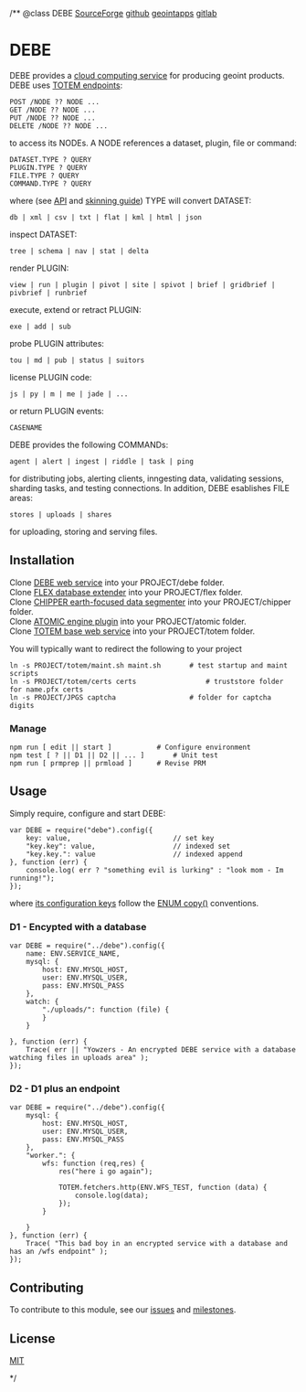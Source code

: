 /**
@class DEBE
	[SourceForge](https://sourceforge.net) 
	[github](https://github.com/acmesds/debe) 
	[geointapps](https://git.geointapps.org/acmesds/debe)
	[gitlab](https://gitlab.west.nga.ic.gov/acmesds/debe)
	
# DEBE

DEBE provides a [cloud computing service](https://totem.west.ile.nga.ic.gov/api.view) for producing geoint products.
DEBE uses [TOTEM endpoints](https://github.com/acmesds/totem):

	POST /NODE ?? NODE ...
	GET /NODE ?? NODE ...
	PUT /NODE ?? NODE ...
	DELETE /NODE ?? NODE ...

to access its NODEs.  A NODE references a dataset, plugin, file or command:

	DATASET.TYPE ? QUERY
	PLUGIN.TYPE ? QUERY
	FILE.TYPE ? QUERY
	COMMAND.TYPE ? QUERY

where (see [API](https://totem.west.ile.nga.ic.gov/api.view) and 
[skinning guide](https://totem.west.ile.nga.ic.gov/skinguide.view)) TYPE 
will convert DATASET:

	db | xml | csv | txt | flat | kml | html | json

inspect DATASET:

	tree | schema | nav | stat | delta

render PLUGIN:
 
	view | run | plugin | pivot | site | spivot | brief | gridbrief | pivbrief | runbrief

execute, extend or retract PLUGIN:

	exe | add | sub

probe PLUGIN attributes:

	tou | md | pub | status | suitors
	
license PLUGIN code:

	js | py | m | me | jade | ...
	
or return PLUGIN events:

	CASENAME
	
DEBE provides the following COMMANDs:

	agent | alert | ingest | riddle | task | ping
	
for distributing jobs, alerting clients, inngesting data, validating sessions, sharding tasks, and 
testing connections.  In addition, DEBE esablishes FILE areas: 

	stores | uploads | shares

for uploading, storing and serving files.

## Installation

Clone [DEBE web service](https://github.com/acmesds/debe) into your PROJECT/debe folder.  
Clone [FLEX database extender](https://github.com/acmesds/flex) into your PROJECT/flex folder.  
Clone [CHIPPER earth-focused data segmenter](https://github.com/acmesds/chipper) into your PROJECT/chipper folder.  
Clone [ATOMIC engine plugin](https://github.com/acmesds/engine) into your PROJECT/atomic folder.  
Clone [TOTEM base web service](https://github.com/acmesds/totem) into your PROJECT/totem folder.

You will typically want to redirect the following to your project

	ln -s PROJECT/totem/maint.sh maint.sh 		# test startup and maint scripts
	ln -s PROJECT/totem/certs certs					# truststore folder for name.pfx certs 
	ln -s PROJECT/JPGS captcha 	 				# folder for captcha digits

### Manage 

	npm run [ edit || start ]			# Configure environment
	npm test [ ? || D1 || D2 || ... ]		# Unit test
	npm run [ prmprep || prmload ]		# Revise PRM

## Usage

Simply require, configure and start DEBE:

	var DEBE = require("debe").config({
		key: value, 						// set key
		"key.key": value, 					// indexed set
		"key.key.": value					// indexed append
	}, function (err) {
		console.log( err ? "something evil is lurking" : "look mom - Im running!");
	});

where [its configuration keys](https://totem.west.ile.nga.ic.gov/shares/prm/debe/index.html) follow 
the [ENUM copy()](https://github.com/acmesds/enum) conventions.

### D1 - Encypted with a database

	var DEBE = require("../debe").config({
		name: ENV.SERVICE_NAME,
		mysql: {
			host: ENV.MYSQL_HOST,
			user: ENV.MYSQL_USER,
			pass: ENV.MYSQL_PASS
		},
		watch: {
			"./uploads/": function (file) {
			}
		}

	}, function (err) {
		Trace( err || "Yowzers - An encrypted DEBE service with a database watching files in uploads area" );
	});

### D2 - D1 plus an endpoint

	var DEBE = require("../debe").config({
		mysql: {
			host: ENV.MYSQL_HOST,
			user: ENV.MYSQL_USER,
			pass: ENV.MYSQL_PASS
		},
		"worker.": {
			wfs: function (req,res) {
				res("here i go again");

				TOTEM.fetchers.http(ENV.WFS_TEST, function (data) {
					console.log(data);
				});
			}

		}
	}, function (err) {
		Trace( "This bad boy in an encrypted service with a database and has an /wfs endpoint" );
	});
		
## Contributing

To contribute to this module, see our [issues](https://totem.west.ile.nga.ic.gov/issues.view)
and [milestones](https://totem.west.ile.nga.ic.gov/milestones.view).

## License

[MIT](LICENSE)

*/